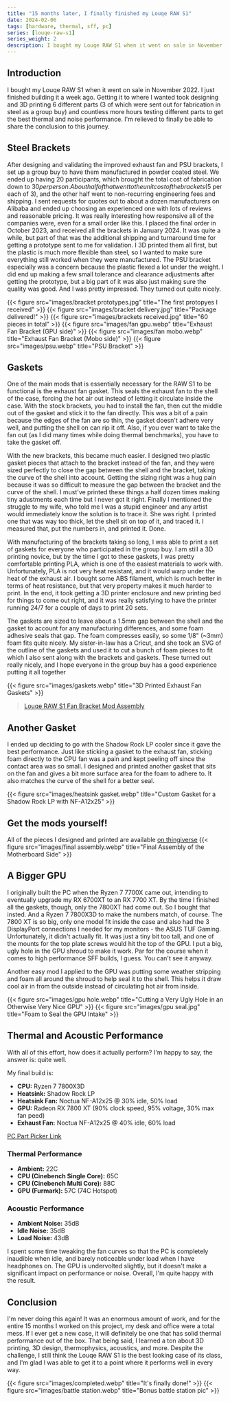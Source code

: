 ```yaml
---
title: "15 months later, I finally finished my Louqe RAW S1"
date: 2024-02-06
tags: [hardware, thermal, sff, pc]
series: [louqe-raw-s1]
series_weight: 2
description: I bought my Louqe RAW S1 when it went on sale in November 2022. I just finished building it a week ago. Getting it to where I wanted took designing and 3D printing 6 different parts (3 of which were sent out for fabrication in steel as a group buy) and countless more hours testing different parts to get the best thermal and noise performance. I'm relieved to finally be able to share the conclusion to this journey.
---
```

<!--more-->
## Introduction
I bought my Louqe RAW S1 when it went on sale in November 2022. I just finished building it a week ago. Getting it to where I wanted took designing and 3D printing 6 different parts (3 of which were sent out for fabrication in steel as a group buy) and countless more hours testing different parts to get the best thermal and noise performance. I'm relieved to finally be able to share the conclusion to this journey.

## Steel Brackets
After designing and validating the improved exhaust fan and PSU brackets, I set up a group buy to have them manufactured in powder coated steel. We ended up having 20 participants, which brought the total cost of fabrication down to $30 per person. About half of that went to the unit cost of the brackets ($5 per each of 3), and the other half went to non-recurring engineering fees and shipping. I sent requests for quotes out to about a dozen manufacturers on Alibaba and ended up choosing an experienced one with lots of reviews and reasonable pricing. It was really interesting how responsive all of the companies were, even for a small order like this. I placed the final order in October 2023, and received all the brackets in January 2024. It was quite a while, but part of that was the additional shipping and turnaround time for getting a prototype sent to me for validation. I 3D printed them all first, but the plastic is much more flexible than steel, so I wanted to make sure everything still worked when they were manufactured. The PSU bracket especially was a concern because the plastic flexed a lot under the weight. I did end up making a few small tolerance and clearance adjustments after getting the prototype, but a big part of it was also just making sure the quality was good. And I was pretty impressed. They turned out quite nicely.

{{< figure src="images/bracket prototypes.jpg" title="The first protopyes I received" >}}
{{< figure src="images/bracket delivery.jpg" title="Package delivered!" >}}
{{< figure src="images/brackets received.jpg" title="60 pieces in total" >}}
{{< figure src="images/fan gpu.webp" title="Exhaust Fan Bracket (GPU side)" >}}
{{< figure src="images/fan mobo.webp" title="Exhaust Fan Bracket (Mobo side)" >}}
{{< figure src="images/psu.webp" title="PSU Bracket" >}}

## Gaskets
One of the main mods that is essentially necessary for the RAW S1 to be functional is the exhaust fan gasket. This seals the exhaust fan to the shell of the case, forcing the hot air out instead of letting it circulate inside the case. With the stock brackets, you had to install the fan, then cut the middle out of the gasket and stick it to the fan directly. This was a bit of a pain because the edges of the fan are so thin, the gasket doesn't adhere very well, and putting the shell on can rip it off. Also, if you ever want to take the fan out (as I did many times while doing thermal benchmarks), you have to take the gasket off.

With the new brackets, this became much easier. I designed two plastic gasket pieces that attach to the bracket instead of the fan, and they were sized perfectly to close the gap between the shell and the bracket, taking the curve of the shell into account. Getting the sizing right was a hug pain because it was so difficult to measure the gap between the bracket and the curve of the shell. I must've printed these things a half dozen times making tiny adustments each time but I never got it right. Finally I mentioned the struggle to my wife, who told me I was a stupid engineer and any artist would immediately know the solution is to trace it. She was right. I printed one that was way too thick, let the shell sit on top of it, and traced it. I measured that, put the numbers in, and printed it. Done.

With manufacturing of the brackets taking so long, I was able to print a set of gaskets for everyone who participated in the group buy. I am still a 3D printing novice, but by the time I got to these gaskets, I was pretty comfortable printing PLA, which is one of the easiest materials to work with. Unfortunately, PLA is not very heat resistant, and it would warp under the heat of the exhaust air. I bought some ABS filament, which is much better in terms of heat resistance, but that very property makes it much harder to print. In the end, it took getting a 3D printer enclosure and new printing bed for things to come out right, and it was really satisfying to have the printer running 24/7 for a couple of days to print 20 sets.

The gaskets are sized to leave about a 1.5mm gap between the shell and the gasket to account for any manufacturing differences, and some foam adhesive seals that gap. The foam compresses easily, so some 1/8" (~3mm) foam fits quite nicely. My sister-in-law has a Cricut, and she took an SVG of the outline of the gaskets and used it to cut a bunch of foam pieces to fit which I also sent along with the brackets and gaskets. These turned out really nicely, and I hope everyone in the group buy has a good experience putting it all together

{{< figure src="images/gaskets.webp" title="3D Printed Exhaust Fan Gaskets" >}}
<blockquote class="imgur-embed-pub" lang="en" data-id="a/EK1vTFj"  ><a href="//imgur.com/a/EK1vTFj">Louqe RAW S1 Fan Bracket Mod Assembly</a></blockquote><script async src="//s.imgur.com/min/embed.js" charset="utf-8"></script>

## Another Gasket
I ended up deciding to go with the Shadow Rock LP cooler since it gave the best performance. Just like sticking a gasket to the exhaust fan, sticking foam directly to the CPU fan was a pain and kept peeling off since the contact area was so small. I designed and printed another gasket that sits on the fan and gives a bit more surface area for the foam to adhere to. It also matches the curve of the shell for a better seal.

{{< figure src="images/heatsink gasket.webp" title="Custom Gasket for a Shadow Rock LP with NF-A12x25" >}}

## Get the mods yourself!
All of the pieces I designed and printed are available [on thingiverse](https://www.thingiverse.com/thing:6250223)
{{< figure src="images/final assembly.webp" title="Final Assembly of the Motherboard Side" >}}

## A Bigger GPU
I originally built the PC when the Ryzen 7 7700X came out, intending to eventually upgrade my RX 6700XT to an RX 7700 XT. By the time I finished all the gaskets, though, only the 7800XT had come out. So I bought that insted. And a Ryzen 7 7800X3D to make the numbers match, of course. The 7800 XT is so big, only one model fit inside the case and also had the 3 DisplayPort connections I needed for my monitors - the ASUS TUF Gaming. Unfortunately, it didn't actually fit. It was just a tiny bit too tall, and one of the mounts for the top plate screws would hit the top of the GPU. I put a big, ugly hole in the GPU shroud to make it work. Par for the course when it comes to high performance SFF builds, I guess. You can't see it anyway.

Another easy mod I applied to the GPU was putting some weather stripping and foam all around the shroud to help seal it to the shell. This helps it draw cool air in from the outside instead of circulating hot air from inside.

{{< figure src="images/gpu hole.webp" title="Cutting a Very Ugly Hole in an Otherwise Very Nice GPU" >}}
{{< figure src="images/gpu seal.jpg" title="Foam to Seal the GPU Intake" >}}

## Thermal and Acoustic Performance
With all of this effort, how does it actually perform? I'm happy to say, the answer is: quite well.

My final build is:
* **CPU:** Ryzen 7 7800X3D
* **Heatsink:** Shadow Rock LP
* **Heatsink Fan:** Noctua NF-A12x25 @ 30% idle, 50% load
* **GPU:** Radeon RX 7800 XT (90% clock speed, 95% voltage, 30% max fan peed)
* **Exhaust Fan:** Noctua NF-A12x25 @ 40% idle, 60% load

[PC Part Picker Link](https://pcpartpicker.com/b/6JW323)

### Thermal Performance
* **Ambient:** 22C
* **CPU (Cinebench Single Core):** 65C
* **CPU (Cinebench Multi Core):** 88C
* **GPU (Furmark):** 57C (74C Hotspot)

### Acoustic Performance
* **Ambient Noise:** 35dB
* **Idle Noise:** 35dB
* **Load Noise:** 43dB

I spent some time tweaking the fan curves so that the PC is completely inaudible when idle, and barely noticeable under load when I have headphones on. The GPU is undervolted slightly, but it doesn't make a significant impact on performance or noise. Overall, I'm quite happy with the result.

## Conclusion
I'm never doing this again! It was an enormous amount of work, and for the entire 15 months I worked on this project, my desk and office were a total mess. If I ever get a new case, it will definitely be one that has solid thermal performance out of the box. That being said, I learned a ton about 3D printing, 3D design, thermophysics, acoustics, and more. Despite the challenge, I still think the Louqe RAW S1 is the best looking case of its class, and I'm glad I was able to get it to a point where it performs well in every way.

{{< figure src="images/completed.webp" title="It's finally done!" >}}
{{< figure src="images/battle station.webp" title="Bonus battle station pic" >}}